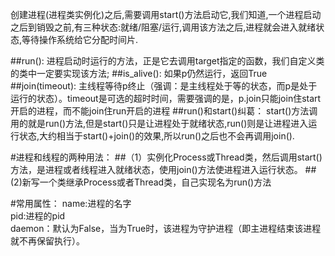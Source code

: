 创建进程(进程类实例化)之后,需要调用start()方法启动它,我们知道,一个进程启动之后到销毁之前,有三种状态:就绪/阻塞/运行,调用该方法之后,进程就会进入就绪状态,等待操作系统给它分配时间片.

##run():
进程启动时运行的方法，正是它去调用target指定的函数，我们自定义类的类中一定要实现该方法;
##is_alive():
如果p仍然运行，返回True
##join(timeout):
主线程等待p终止（强调：是主线程处于等的状态，而p是处于运行的状态）。timeout是可选的超时时间，需要强调的是，p.join只能join住start开启的进程，而不能join住run开启的进程
##run()和start()纠葛：
start()方法调用的就是run()方法,但是start()只是让进程处于就绪状态,run()则是让进程进入运行状态,大约相当于start()+join()的效果,所以run()之后也不会再调用join().

#进程和线程的两种用法：
##（1）实例化Process或Thread类，然后调用start()方法，是进程或者线程进入就绪状态，使用join()方法使进程进入运行状态。
##(2)新写一个类继承Process或者Thread类，自己实现名为run()方法

#常用属性：
name:进程的名字  
pid:进程的pid  
daemon：默认为False，当为True时，该进程为守护进程（即主进程结束该进程就不再保留执行）。
